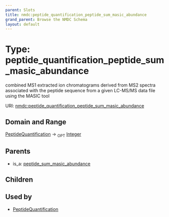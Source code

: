 ```yaml
---
parent: Slots
title: nmdc:peptide_quantification_peptide_sum_masic_abundance
grand_parent: Browse the NMDC Schema
layout: default
---
```


# Type: peptide_quantification_peptide_sum_masic_abundance


combined MS1 extracted ion chromatograms derived from MS2 spectra associated with the peptide sequence from a given LC-MS/MS data file using the MASIC tool

URI: [nmdc:peptide_quantification_peptide_sum_masic_abundance](https://microbiomedata/meta/peptide_quantification_peptide_sum_masic_abundance)

## Domain and Range

[PeptideQuantification](PeptideQuantification.md) ->  <sub>OPT</sub> [Integer](types/Integer.md)

## Parents

 *  is_a: [peptide_sum_masic_abundance](peptide_sum_masic_abundance.md)

## Children


## Used by

 * [PeptideQuantification](PeptideQuantification.md)
